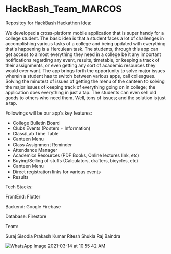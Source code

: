 # HackBash_Team_MARCOS
Repositoy for HackBash Hackathon
Idea:

We developed a cross-platform mobile application that is super handy for a college student. The basic idea is that a student faces a lot of challenges in accomplishing various tasks of a college and being updated with everything that's happening is a Herculean task. The students, through this app can get access to almost everything they need in a college be it any important notifications regarding any event, results, timetable, or keeping a track of their assignments, or even getting any sort of academic resources they would ever want. The app brings forth the opportunity to solve major issues wherein a student has to switch between various apps, call colleagues. Solving the minutest of issues of getting the menu of the canteen to solving the major issues of keeping track of everything going on in college; the application does everything in just a tap. The students can even sell old goods to others who need them. Well, tons of issues; and the solution is just a tap.

Followings will be our app's key features:
- College Bulletin Board
- Clubs Events (Posters + Information)
- Class/Lab Time Table
- Canteen Menu
- Class Assignment Reminder
- Attendance Manager
- Academics Resources (PDF Books, Online lectures link, etc)
- Buying/Selling of stuffs (Calculators, drafters, bicycles, etc)
- Canteen Menu
- Direct registration links for various events
- Results

Tech Stacks:

FrontEnd: Flutter

Backend: Google Firebase

Database: Firestore

Team:

Suraj Sisodia
Prakash Kumar
Ritesh Shukla
Raj Baindra


![WhatsApp Image 2021-03-14 at 10 55 42 AM](https://user-images.githubusercontent.com/60230951/111058902-b2e27800-84b7-11eb-8ab9-7bed1306d528.jpeg)


